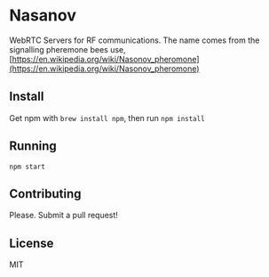 # Nasanov
WebRTC Servers for RF communications. 
The name comes from the signalling pheremone bees use, [https://en.wikipedia.org/wiki/Nasonov_pheromone](https://en.wikipedia.org/wiki/Nasonov_pheromone)

## Install
Get npm with `brew install npm`, then run `npm install`

## Running
`npm start`

## Contributing
Please. 
Submit a pull request!

## License
MIT 
